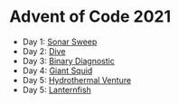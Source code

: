 # Advent of Code 2021

- Day 1: [Sonar Sweep](1_sonar_sweep/)
- Day 2: [Dive](2_dive/)
- Day 3: [Binary Diagnostic](3_binary_diagnostic/)
- Day 4: [Giant Squid](4_giant_squid/)
- Day 5: [Hydrothermal Venture](5_hydrothermal_venture/)
- Day 5: [Lanternfish](6_lanternfish/)
